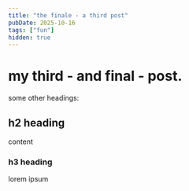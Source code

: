 ```yaml
---
title: "the finale - a third post"
pubDate: 2025-10-16
tags: ["fun"]
hidden: true
---
```


# my third - and final - post.

some other headings:

## h2 heading

content

### h3 heading

lorem ipsum

